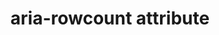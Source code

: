 ---
{
  "title": "aria-rowcount attribute",
  "description": "Defines the total number of rows in a table, grid, or treegrid. See related aria-rowindex.",
  "category": "aria",
  "keywords": "aria-rowcount attribute",
  "last_test_date": "2021-12-02",
  "test_results_url": "https://a11ysupport.io/tech/aria/aria-rowcount_attribute",
  "test_url": "https://a11ysupport.io/tech/aria/aria-rowcount_attribute",
  "notes_by_num": {
    "1": "Didn't convey a row count when total row count is unknown",
    "2": "Didn't convey the total row count when some rows are hidden"
  },
  "stats": {
    "jaws": {
      "chrome": {
        "96": "a #1"
      },
      "edge": {
        "96": "a #1"
      },
      "firefox": {
        "94": "a #1"
      }
    },
    "narrator": {
      "edge": {
        "96": "a #1"
      }
    },
    "nvda": {
      "chrome": {
        "96": "a #1"
      },
      "edge": {
        "96": "a #1"
      },
      "firefox": {
        "94": "a #1"
      }
    },
    "vo_ios": {
      "ios_saf": {
        "14.8.1": "n #2 #1"
      }
    },
    "vo_macos": {
      "safari": {
        "11.6.1": "a #1"
      }
    },
    "talkback": {
      "and_chr": {
        "96": "n #2 #1"
      }
    }
  },
  "links": {
    "ARIA spec for aria-rowcount": "https://www.w3.org/TR/wai-aria-1.1/#aria-rowcount"
  }
}
---